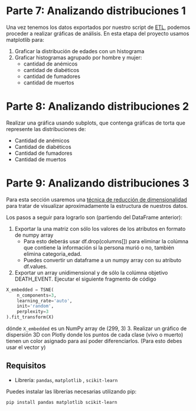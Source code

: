 # Parte 7: Analizando distribuciones 1

Una vez tenemos los datos exportados por nuestro script de [ETL](https://github.com/louromero/Procesamiento-de-Datos/tree/master/ETL/Integrador), podemos proceder a realizar gráficas de análisis. 
En esta etapa del proyecto usamos matplotlib para:

1. Graficar la distribución de edades con un histograma
2. Graficar histogramas agrupado por hombre y mujer:
    - cantidad de anémicos
    - cantidad de diabéticos
    - cantidad de fumadores
    - cantidad de muertos

# Parte 8: Analizando distribuciones 2
Realizar una gráfica usando subplots, que contenga gráficas de torta que represente las distribuciones de:

- Cantidad de anémicos
- Cantidad de diabéticos
- Cantidad de fumadores
- Cantidad de muertos

# Parte 9: Analizando distribuciones 3
Para esta sección usaremos una [técnica de reducción de dimensionalidad](https://en.wikipedia.org/wiki/T-distributed_stochastic_neighbor_embedding#:~:text=t-distributed%20stochastic%20neighbor%20embedding%20(t-SNE)%20is,two%20or%20three-dimensional%20map.) para tratar de visualizar aproximadamente la estructura de nuestros datos.

Los pasos a seguir para lograrlo son (partiendo del DataFrame anterior):

1. Exportar la una matriz con sólo los valores de los atributos en formato de numpy array
    - Para esto deberás usar df.drop(columns[<columna-objetivo>]) para eliminar la colúmna que contiene la información si la persona murió o no, también elimina categoria_edad.
    - Puedes convertir un dataframe a un numpy array con su atributo df.values.
2. Exportar un array unidimensional y de sólo la colúmna objetivo DEATH_EVENT.
Ejecutar el siguiente fragmento de código
```python
X_embedded = TSNE(
    n_components=3,
    learning_rate='auto',
    init='random',
    perplexity=3
).fit_transform(X)
```
dónde `X_embedded` es un NumPy array de (299, 3)
3. Realizar un gráfico de dispersión 3D con Plotly donde los puntos de cada clase (vivo o muerto) tienen un color asignado para así poder diferenciarlos. (Para esto debes usar el vector y)

## Requisitos

- Librería: `pandas`, `matplotlib` , `scikit-learn`

Puedes instalar las librerías necesarias utilizando pip:

```bash
pip install pandas matplotlib scikit-learn
```